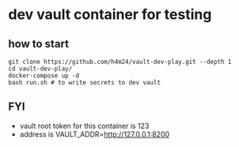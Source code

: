 # dev vault container for testing
## how to start
```
git clone https://github.com/h4m24/vault-dev-play.git --depth 1
cd vault-dev-play/
docker-compose up -d
bash run.sh # to write secrets to dev vault
```

## FYI
- vault root token  for this container is 123
- address is VAULT_ADDR=http://127.0.0.1:8200
